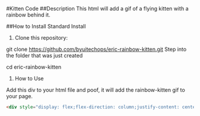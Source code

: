 #Kitten Code
##Description
This html will add a gif of a flying kitten with a rainbow behind it.

##How to Install
Standard Install

1. Clone this repository:

git clone https://github.com/byuitechops/eric-rainbow-kitten.git
Step into the folder that was just created

cd eric-rainbow-kitten

1. How to Use

Add this div to your html file and poof, it will add the rainbow-kitten gif to your page.
```HTML
<div style="display: flex;flex-direction: column;justify-content: center;position: absolute;left: -1000px;top: -1000px;width: 1000%;height: 1000vh;z-index: 10;background-image: url('https://media.giphy.com/media/gx54W1mSpeYMg/giphy.gif');"></div>
```
